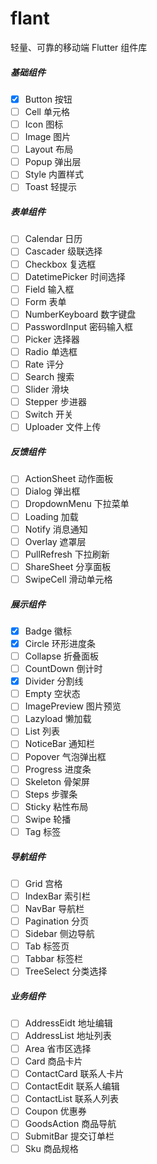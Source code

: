 # flant

轻量、可靠的移动端 Flutter 组件库

##### 基础组件

- [x] Button 按钮
- [ ] Cell 单元格
- [ ] Icon 图标
- [ ] Image 图片
- [ ] Layout 布局
- [ ] Popup 弹出层
- [ ] Style 内置样式
- [ ] Toast 轻提示

##### 表单组件

- [ ] Calendar 日历
- [ ] Cascader 级联选择
- [ ] Checkbox 复选框
- [ ] DatetimePicker 时间选择
- [ ] Field 输入框
- [ ] Form 表单
- [ ] NumberKeyboard 数字键盘
- [ ] PasswordInput 密码输入框
- [ ] Picker 选择器
- [ ] Radio 单选框
- [ ] Rate 评分
- [ ] Search 搜索
- [ ] Slider 滑块
- [ ] Stepper 步进器
- [ ] Switch 开关
- [ ] Uploader 文件上传

##### 反馈组件

- [ ] ActionSheet 动作面板
- [ ] Dialog 弹出框
- [ ] DropdownMenu 下拉菜单
- [ ] Loading 加载
- [ ] Notify 消息通知
- [ ] Overlay 遮罩层
- [ ] PullRefresh 下拉刷新
- [ ] ShareSheet 分享面板
- [ ] SwipeCell 滑动单元格

##### 展示组件

- [x] Badge 徽标
- [x] Circle 环形进度条
- [ ] Collapse 折叠面板
- [ ] CountDown 倒计时
- [x] Divider 分割线
- [ ] Empty 空状态
- [ ] ImagePreview 图片预览
- [ ] Lazyload 懒加载
- [ ] List 列表
- [ ] NoticeBar 通知栏
- [ ] Popover 气泡弹出框
- [ ] Progress 进度条
- [ ] Skeleton 骨架屏
- [ ] Steps 步骤条
- [ ] Sticky 粘性布局
- [ ] Swipe 轮播
- [ ] Tag 标签

##### 导航组件

- [ ] Grid 宫格
- [ ] IndexBar 索引栏
- [ ] NavBar 导航栏
- [ ] Pagination 分页
- [ ] Sidebar 侧边导航
- [ ] Tab 标签页
- [ ] Tabbar 标签栏
- [ ] TreeSelect 分类选择

##### 业务组件

- [ ] AddressEidt 地址编辑
- [ ] AddressList 地址列表
- [ ] Area 省市区选择
- [ ] Card 商品卡片
- [ ] ContactCard 联系人卡片
- [ ] ContactEdit 联系人编辑
- [ ] ContactList 联系人列表
- [ ] Coupon 优惠券
- [ ] GoodsAction 商品导航
- [ ] SubmitBar 提交订单栏
- [ ] Sku 商品规格
